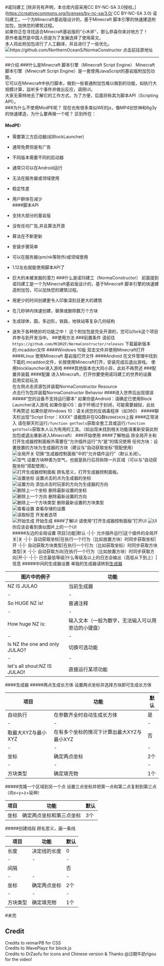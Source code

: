 #诺玛建工
[除非另有声明，本仓库内容采用CC BY-NC-SA 3.0授权。](https://creativecommons.org/licenses/by-nc-sa/3.0/ CC BY-NC-SA 3.0)
诺玛建工，一个为Minecraft基岩版设计的，基于Minecraft 脚本引擎的快速建造附加包，加快您的建筑过程。  
如果你正在寻找适合Minecraft基岩版的“小木斧”，那么恭喜你来对地方了！  
原作者虽然是中国人但是为了发展选择了使用英文。  
本人将此附加包进行了人工翻译，并且进行了一些优化。
![https://github.com/NorthernOceanS/NormaConstructor 点击前往原地址](https://github.com/MCDRZF/NormaConstructor/.github/workflows/icon.png)
***
##介绍
###什么是Minecraft 脚本引擎（Minecraft Script Engine）
Minecraft 脚本引擎（Minecraft Script Engine）是一套使用JavaScript的基岩版附加包功能。  
它可以在Minecraft中执行脚本，做到一些普通附加包难以做到的功能，如执行大规模计算，监听多个事件并做出反应，调用UI。  
大家无需特地去了解它的工作方式，为了方便，后面将称其为脚本API（Scripting API）。  
###为什么不使用ModPE呢？
现在也有很多类似WE的js，像MP4创世神和6g3y的快速建造，为什么要再做一个呢？
区别所在：
#### ModPE:
- 需要第三方启动器(如BlockLauncher)  
- 通常免费但是有广告  
- 不同版本需要不同的启动器  
- 通常只可以在Android运行  
- 无法在服务器或领域使用  
- 稳定性差  
- 用户群体在减少  
####脚本API
- 支持大部分的基岩版  
- 没有任何广告,并且算法开源  
- 算法在不断更新  
- 安装步骤简单  
- 可以在服务器(pm/nk等除外)或领域使用  
- 1.12左右就能使用脚本API了  
- 巨大的未被发掘的潜力
###什么是诺玛建工（NormaConstructor）
前面提到诺玛建工是一个为Minecraft基岩版设计的，基于Minecraft 脚本引擎的快速建造附加包，可以加快您的建筑过程。

- 用更少的时间创建更令人印象深刻且更大的建筑  
- 在几秒钟内快速创建，替换或删除数万个方块  
- 生成球体，圆，多边形，铁路，地铁站等复杂几何结构  
- 迷失于各种绝妙的功能之中！
这个附加包是完全开源的，您可以fork这个项目并参与到开发当中。
##使用方法
###前置条件
请前往`https://github.com/MCDRZF/NormaConstructor/releases` 下载最新版本的.mcaddon文件
####Windows 10版
双击文件并使用Minecraft打开
####Linux
使用Minecraft 基岩版打开文件
####Android
在文件管理中找到下载的.mcaddon文件，长按使用Minecraft打开，安装完成后退出游戏。
使用blocklauncher进入游戏
####其他版本也大同小异，此处不再赘述
###配置并装载
####配置
进入Minecraft，打开你要使用诺玛建工的世界的设置  
启用实验玩法  
在左侧点击资源包并装载NormaConstructor Resource  
点击行为包并装载NormaConstructor Behavior
####进入世界后出现错误
#####“您的设备不支持运行脚本”
如果你是Android：请确定已使用Block Launcher进入游戏
如果你是iOS：由于环境过于封闭，可能需要越狱，此处不再赘述
如果你是Windows 10：请关闭您的反病毒程序（如360）
#####聊天栏出现“Script Error：XXXX”
请截图并在QQ群`820683439`上报
####正常进入
请在聊天栏运行`/function getTools`获取全套工具或运行`/function getGTools`获取本人认为有用的工具。（如出现未找到相关功能请重新安装此附加包或退出重新进入Minecraft）
###开始使用
####了解物品
除全局开关和打开生成器控制面板外需要在“允许插件运行”为“是”的情况使用
任何方块：设置放置的方块为生成器的方块（建议与“自动获取坐标”搭配使用）
![全局开关](https://github.com/MCDRZF/NormaConstructor/packs/resources/chooseNextGenerator.png) 切换“生成器控制面板”中的“允许插件运行”（默认关闭）。  
![空气](https://github.com/MCDRZF/NormaConstructor/packs/resources/getAir.png) 设置方块种类为空气，也就是执行后将拆除一片区域（可以与“自动获取坐标”搭配使用）。  
![打开生成器控制面板](https://github.com/MCDRZF/NormaConstructor/packs/resources/showMenu.png) 顾名思义，打开生成器控制面板。  
![设置坐标](https://github.com/MCDRZF/NormaConstructor/packs/resources/getPosition.png) 设置点击的点为生成器的坐标  
![设置方向](https://github.com/MCDRZF/NormaConstructor/packs/resources/getDirection.png) 添加点击时玩家的方向为生成器的方向  
![删除上一个坐标](https://github.com/MCDRZF/NormaConstructor/packs/resources/removeLastPosition.png) 删除最新设置的坐标  
![删除上一个方向](https://github.com/MCDRZF/NormaConstructor/packs/resources/removeLastDirection.png) 删除最新设置的方向  
![删除上一个方块类型](https://github.com/MCDRZF/NormaConstructor/packs/resources/removeLastBlockType.png) 删除最新设置的方块类型  
![查看设置](https://github.com/MCDRZF/NormaConstructor/packs/resources/showSavedData.png) 查看存储的设置  
![读取标签](https://github.com/MCDRZF/NormaConstructor/packs/resources/readTag.png) 开发者选项  
![开始生成](https://github.com/MCDRZF/NormaConstructor/packs/resources/execute.png) 开始生成 
####了解UI
请使用“打开生成器控制面板”打开UI
![UI](https://github.com/MCDRZF/NormaConstructor/.github/workflows/UI.png)
你应该会看到类似图片上的一个UI  
#####左边的全局设置
项目|功能|默认
-|-|-
允许插件运行|这个插件的全局开关|关
-|-|-
自动获取坐标|在执行一个行为（比如放置方块）时同步获取坐标|开
-|-|-
自动获取方块类型|在执行一个行为（比如获取坐标）时同步获取方块类型|关
-|-|-
自动获取方向|在执行一个行为（比如放置方块）时同步获取方向|开-|-
-|-|-
日志最低等级|什么等级及以上的日志会输出（高低从下到上）|信息
#####中间的生成器设置
单独的生成器请转到[生成器](####生成器)

图片中的例子|功能
-|-
NZ IS JULAO|当前生成器
-|-
So HUGE NZ is!|普通注释
-|-
How huge NZ is:|输入文本（一般为数字，无法输入可以用旁边的小键盘）
-|-
Is NZ the one and only JULAO?|切换可选功能
-|-
let's all shout:NZ IS JULAO!|直接运行某项功能
####生成器
#####两点生成长方体
设置两点坐标并选择方块即可生成长方体

项目|功能|默认
-|-|-
自动执行|在参数齐全时自动生成长方体|是
-|-|-
取最大XYZ与最小XYZ|在有多个坐标的情况下计算出最大XYZ与最小XYZ|否
-|-|-
坐标|确定两点坐标|2个
-|-|-
方块类型|确定填充物|1个

#####克隆一个区域到另一个点
设置三点坐标并把第一点和第二点复制到第三点（向x+y+z+延伸）

项目|功能|默认
-|-|-
坐标|确定两点坐标和第三点坐标|3个

#####创建线段
顾名思义，画一条线

项目|功能|默认
-|-|-
长度|决定线的长度|0
-|-|-
间隔||否
-|-|-
坐标|确定两点坐标|2个
-|-|-
方块类型|确定填充物|1个
#未完
## Credit
Credits to reimarPB for CSS  
Credits to WavePlayz for block.js  
Credits to DrZaofu for icons and Chinese version 
& Thanks @过期牛奶rlgou for the video!